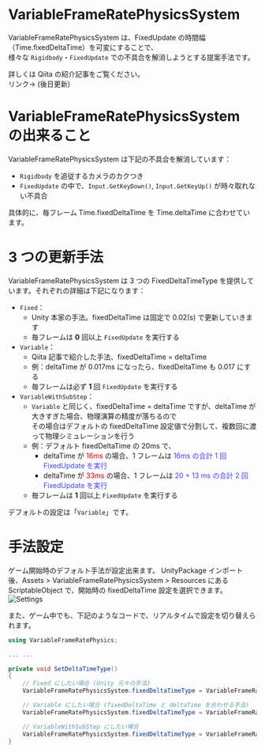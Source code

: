 # VariableFrameRatePhysicsSystem
VariableFrameRatePhysicsSystem は、FixedUpdate の時間幅（Time.fixedDeltaTime）を可変にすることで、<br/>
様々な `Rigidbody`・`FixedUpdate` での不具合を解消しようとする提案手法です。

詳しくは Qiita の紹介記事をご覧ください。<br/>
リンク→ (後日更新)

# VariableFrameRatePhysicsSystem の出来ること

VariableFrameRatePhysicsSystem は下記の不具合を解消しています：

- `Rigidbody` を追従するカメラのカクつき
- `FixedUpdate` の中で、`Input.GetKeyDown()`, `Input.GetKeyUp()` が時々取れない不具合

具体的に、毎フレーム Time.fixedDeltaTime を Time.deltaTime に合わせています。

# 3 つの更新手法

VariableFrameRatePhysicsSystem は 3 つの FixedDeltaTimeType を提供しています。それぞれの詳細は下記になります：

- `Fixed`：
  - Unity 本家の手法。fixedDeltaTime は固定で 0.02(s) で更新していきます
  - 毎フレームは **0** 回以上 `FixedUpdate` を実行する
- `Variable`：
  - Qiita 記事で紹介した手法、fixedDeltaTime = deltaTime
  - 例：deltaTime が 0.017ms になったら、fixedDeltaTime も 0.017 にする
  - 毎フレームは必ず **1** 回 `FixedUpdate` を実行する
- `VariableWithSubStep`：
  - `Variable` と同じく、fixedDeltaTime = deltaTime ですが、deltaTime が大きすぎた場合、物理演算の精度が落ちるので<br/>その場合はデフォルトの fixedDeltaTime 設定値で分割して、複数回に渡って物理シミュレーションを行う
  - 例：デフォルト fixedDeltaTime の 20ms で、
    - deltaTime が <font color=#CC0000>16ms</font> の場合、1 フレームは <font color=#4444EE>16ms の合計 1 回 FixedUpdate を実行</font>
    - deltaTime が <font color=#CC0000>33ms</font> の場合、1 フレームは <font color=#4444EE>20 + 13 ms の合計 2 回 FixedUpdate を実行</font>
  - 毎フレームは **1** 回以上 `FixedUpdate` を実行する

デフォルトの設定は「`Variable`」です。

# 手法設定
ゲーム開始時のデフォルト手法が設定出来ます。
UnityPackage インポート後、Assets > VariableFrameRatePhysicsSystem > Resources にある ScriptableObject で、開始時の fixedDeltaTime 設定を選択できます。
![Settings](https://user-images.githubusercontent.com/34641639/206865239-5a73907a-2980-4456-86aa-3808b2206648.png)


また、ゲーム中でも、下記のようなコードで、リアルタイムで設定を切り替えられます。

```C#
using VariableFrameRatePhysics;

... ...

private void SetDeltaTimeType()
{
    // Fixed にしたい場合 (Unity 元々の手法)
    VariableFrameRatePhysicsSystem.fixedDeltaTimeType = VariableFrameRatePhysicsSystem.FixedDeltaTimeType.Fixed;

    // Variable にしたい場合 (fixedDeltaTime と deltaTime を合わせる手法)
    VariableFrameRatePhysicsSystem.fixedDeltaTimeType = VariableFrameRatePhysicsSystem.FixedDeltaTimeType.Variable;

    // VariableWithSubStep にしたい場合
    VariableFrameRatePhysicsSystem.fixedDeltaTimeType = VariableFrameRatePhysicsSystem.FixedDeltaTimeType.VariableWithSubStep;
}
```
